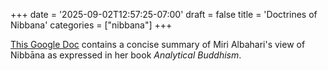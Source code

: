 +++
date = '2025-09-02T12:57:25-07:00'
draft = false
title = 'Doctrines of Nibbana'
categories = ["nibbana"]
+++

<a href="https://docs.google.com/document/d/1RmhGzv5Y1iWYzHhO5WdFg9prD2DwLKkNZUQuWjA5qog/edit?usp=sharing" target="_blank" rel="noopener noreferrer">This Google Doc</a> contains a concise summary of Miri Albahari's view of Nibbāna as expressed in her book <i>Analytical Buddhism</i>.
